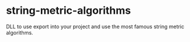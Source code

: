 # string-metric-algorithms

DLL to use export into your project and use the most famous string metric algorithms.